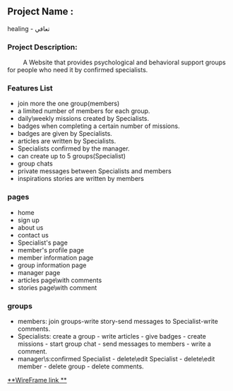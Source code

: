 ## **Project Name** :

healing - تعافي

### **Project Description:**

         A Website that provides psychological and behavioral support groups for people who need it by confirmed specialists.

### **Features List**

*   join more the one group(members)
*   a limited number of members for each group.
*   daily\\weekly missions created by Specialists.
*   badges when completing a certain number of missions.
*   badges are given by Specialists.
*   articles are written by Specialists.
*   Specialists confirmed by the manager.
*   can create up to 5 groups(Specialist)
*   group chats
*   private messages between Specialists and members
*   inspirations stories are written by members

### **pages**

*   home
*   sign up
*   about us
*   contact us
*   Specialist's page
*   member's profile page
*   member information page
*   group information page
*   manager page
*   articles page\\with comments
*   stories page\\with comment

### **groups**

*   members: join groups-write story-send messages to Specialist-write comments.
*   Specialists: create a group - write articles - give badges - create missions - start group chat - send messages to members - write a comment.
*   manager\\s:confirmed Specialist - delete\\edit Specialist - delete\\edit member - delete group - delete comments.

[**WireFrame link **](https://www.figma.com/file/m368hAQyI0DSAn5p9Pf5NX/final-project)
